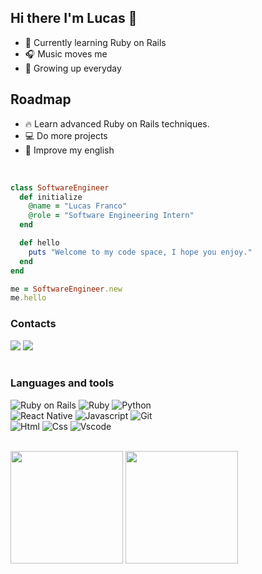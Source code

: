 <div width="50">
	
## Hi there I'm Lucas 👾

- 🌱 Currently learning Ruby on Rails
- 🎧 Music moves me
- 🚀 Growing up everyday


## Roadmap
- 🔥 Learn advanced Ruby on Rails techniques.
- 💻 Do more projects
- 📖 Improve my english
<br>

```ruby
class SoftwareEngineer
  def initialize
    @name = "Lucas Franco"
    @role = "Software Engineering Intern"
  end

  def hello
    puts "Welcome to my code space, I hope you enjoy."
  end
end

me = SoftwareEngineer.new
me.hello
```

### Contacts

<div>
<a href="https://www.linkedin.com/in/lucas-franco-dev" target="_blank"><img loading="lazy" src="https://img.shields.io/badge/-LinkedIn-%230077B5?style=for-the-badge&logo=linkedin&logoColor=white" target="_blank"></a>     
<a href = "franco100lucas@gmail.com"><img loading="lazy" src="https://img.shields.io/badge/Gmail-D14836?style=for-the-badge&logo=gmail&logoColor=white" target="_blank"></a>
</div>

<br>

### Languages and tools

![Ruby on Rails](https://img.shields.io/badge/Ruby_on_Rails-323330?style=flat&logo=ruby&logoColor=red)
![Ruby](https://img.shields.io/badge/Ruby-FFD43B?style=flat&logo=ruby&logoColor=red)
![Python](https://img.shields.io/badge/Python-FFD43B?style=flat&logo=python&logoColor=blue)
<br>
![React Native](https://img.shields.io/badge/react_native-%2320232a.svg?style=flat&logo=react&logoColor=%2361DAFB)
![Javascript](https://img.shields.io/badge/JavaScript-323330?style=flat&logo=javascript&logoColor=F7DF1E)
![Git](https://img.shields.io/badge/GIT-E44C30?style=flat&logo=git&logoColor=white)
<br>
![Html](https://img.shields.io/badge/HTML5-E34F26?style=flat&logo=html5&logoColor=white)
![Css](https://img.shields.io/badge/CSS3-1572B6?style=flat&logo=css3&logoColor=white)
![Vscode](https://img.shields.io/badge/Visual_Studio_Code-0078D4?style=flat&logo=visual%20studio%20code&logoColor=white)


<br>

<div>
<img loading="lazy" height="180em" src="https://github-readme-stats.vercel.app/api/top-langs/?username=lucassf5&hide_progress=true&theme=midnight-purple"/>
<img loading="lazy" height="180em" src="https://github-readme-stats.vercel.app/api?username=lucassf5&show_icons=true&theme=midnight-purple&include_all_commits=true&count_private=true" />
</div>
<!--
**LucassF5/LucassF5** is a ✨ _special_ ✨ repository because its `README.md` (this file) appears on your GitHub profile.

Here are some ideas to get you started:

- 🔭 I’m currently working on ...
- 🌱 I’m currently learning ...
- 👯 I’m looking to collaborate on ...
- 🤔 I’m looking for help with ...
- 💬 Ask me about ...
- 📫 How to reach me: ...
- 😄 Pronouns: ...
- ⚡ Fun fact: ...
-->
</div>
